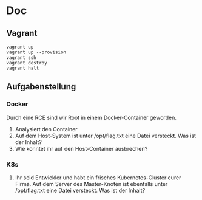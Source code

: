 # Doc

## Vagrant
```
vagrant up
vagrant up --provision
vagrant ssh
vagrant destroy
vagrant halt
```

## Aufgabenstellung
### Docker
Durch eine RCE sind wir Root in einem Docker-Container geworden. 
1. Analysiert den Container
2. Auf dem Host-System ist unter /opt/flag.txt eine Datei versteckt. Was ist der Inhalt?
3. Wie könntet ihr auf den Host-Container ausbrechen?

### K8s
1.  Ihr seid Entwickler und habt ein frisches Kubernetes-Cluster eurer Firma.
    Auf dem Server des Master-Knoten ist ebenfalls unter /opt/flag.txt eine Datei versteckt. Was ist der Inhalt?